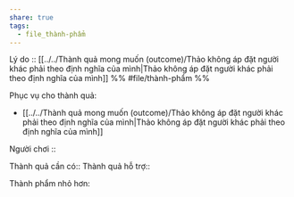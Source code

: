 ```yaml
---
share: true
tags:
  - file_thành-phẩm
---
```


Lý do :: [[../../Thành quả mong muốn (outcome)/Thảo không áp đặt người khác phải theo định nghĩa của mình|Thảo không áp đặt người khác phải theo định nghĩa của mình]]
%%
#file/thành-phẩm
%%

Phục vụ cho thành quả:
- [[../../Thành quả mong muốn (outcome)/Thảo không áp đặt người khác phải theo định nghĩa của mình|Thảo không áp đặt người khác phải theo định nghĩa của mình]]

Người chơi :: 

Thành quả cần có::
Thành quả hỗ trợ::

Thành phẩm nhỏ hơn:
